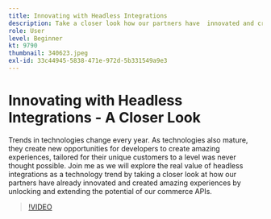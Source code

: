 ```yaml
---
title: Innovating with Headless Integrations
description: Take a closer look how our partners have  innovated and created  experiences by unlocking and extending the potential of the Adobe commerce APIs.
role: User
level: Beginner
kt: 9790
thumbnail: 340623.jpeg
exl-id: 33c44945-5838-471e-972d-5b331549a9e3
---
```

# Innovating with Headless Integrations - A Closer Look

Trends in technologies change every year. As technologies also mature, they create new opportunities for developers to create amazing experiences, tailored for their unique customers to a level was never thought possible. Join me as we will explore the real value of headless integrations as a technology trend by taking a closer look at how our partners have already innovated and created amazing experiences by unlocking and extending the potential of our commerce APIs.

>[!VIDEO](https://video.tv.adobe.com/v/340623/?quality=12&learn=on)
